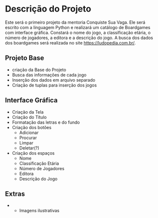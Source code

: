 # Descrição do Projeto
Este será o primeiro projeto da mentoria Conquiste Sua Vaga.
Ele será escrito com a linguagem Python e realizará um catálogo de Boardgames com interface gráfica.
Constará o nome do jogo, a classificação etária, o número de jogadores, a editora e a descrição do jogo.
A busca dos dados dos boardgames será realizada no site https://ludopedia.com.br/.

## Projeto Base
- criação da Base do Projeto
- Busca das informações de cada jogo
- Inserção dos dados em arquivo separado
- Criação de tuplas para inserção dos jogos

## Interface Gráfica
- Criação da Tela
- Criação do Título
- Formatação das letras e do fundo
- Criação dos botões
    - Adicionar
    - Procurar
    - Limpar
    - Deletar(?)
- Criação dos espaços
    - Nome
    - Classificação Etária
    - Número de Jogadores
    - Editora
    - Descrição do Jogo

## Extras
- - Imagens ilustrativas
